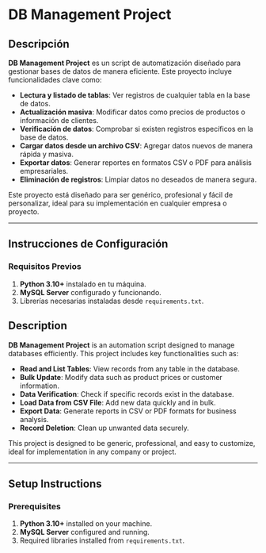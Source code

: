 # DB Management Project

## Descripción

**DB Management Project** es un script de automatización diseñado para gestionar bases de datos de manera eficiente. Este proyecto incluye funcionalidades clave como:

- **Lectura y listado de tablas**: Ver registros de cualquier tabla en la base de datos.
- **Actualización masiva**: Modificar datos como precios de productos o información de clientes.
- **Verificación de datos**: Comprobar si existen registros específicos en la base de datos.
- **Cargar datos desde un archivo CSV**: Agregar datos nuevos de manera rápida y masiva.
- **Exportar datos**: Generar reportes en formatos CSV o PDF para análisis empresariales.
- **Eliminación de registros**: Limpiar datos no deseados de manera segura.

Este proyecto está diseñado para ser genérico, profesional y fácil de personalizar, ideal para su implementación en cualquier empresa o proyecto.

---

## Instrucciones de Configuración

### Requisitos Previos

1. **Python 3.10+** instalado en tu máquina.
2. **MySQL Server** configurado y funcionando.
3. Librerías necesarias instaladas desde `requirements.txt`.






## Description

**DB Management Project** is an automation script designed to manage databases efficiently. This project includes key functionalities such as:

- **Read and List Tables**: View records from any table in the database.
- **Bulk Update**: Modify data such as product prices or customer information.
- **Data Verification**: Check if specific records exist in the database.
- **Load Data from CSV File**: Add new data quickly and in bulk.
- **Export Data**: Generate reports in CSV or PDF formats for business analysis.
- **Record Deletion**: Clean up unwanted data securely.

This project is designed to be generic, professional, and easy to customize, ideal for implementation in any company or project.

---

## Setup Instructions

### Prerequisites

1. **Python 3.10+** installed on your machine.
2. **MySQL Server** configured and running.
3. Required libraries installed from `requirements.txt`.
